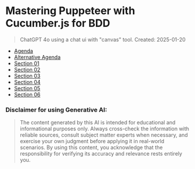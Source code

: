 # Mastering Puppeteer with Cucumber.js for BDD
> ChatGPT 4o using a chat ui with "canvas" tool.
> Created: 2025-01-20

- [Agenda](Course-Agenda-Mastering-Puppeteer-with-Cucumber-js-for-BDD.md)
- [Alternative Agenda]((Emojis+Buzzwords)-Puppeteer-and-Cucumber-js-Course.md)
- [Section 01](Module-1-Introduction-to-Puppeteer.md)
- [Section 02](Module-2-Writing-Feature-Files.md)
- [Section 03](Module-3-Creating-Step-Definition.md)
- [Section 04](Module-4-Mapping-Files.md)
- [Section 05](Module-5-Advanced-Topics.md)
- [Section 06](Module-6-Hands-On-Projects.md)

### Disclaimer for using Generative AI:
> The content generated by this AI is intended for educational and informational purposes only. Always cross-check the information with reliable sources, consult subject matter experts when necessary, and exercise your own judgment before applying it in real-world scenarios. By using this content, you acknowledge that the responsibility for verifying its accuracy and relevance rests entirely you.